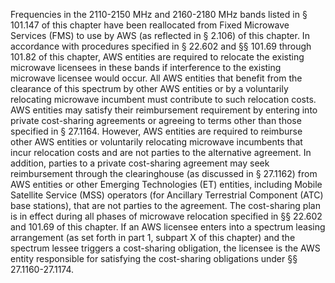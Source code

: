 Frequencies in the 2110-2150 MHz and 2160-2180 MHz bands listed in § 101.147 of this chapter have been reallocated from Fixed Microwave Services (FMS) to use by AWS (as reflected in § 2.106) of this chapter. In accordance with procedures specified in § 22.602 and §§ 101.69 through 101.82 of this chapter, AWS entities are required to relocate the existing microwave licensees in these bands if interference to the existing microwave licensee would occur. All AWS entities that benefit from the clearance of this spectrum by other AWS entities or by a voluntarily relocating microwave incumbent must contribute to such relocation costs. AWS entities may satisfy their reimbursement requirement by entering into private cost-sharing agreements or agreeing to terms other than those specified in § 27.1164. However, AWS entities are required to reimburse other AWS entities or voluntarily relocating microwave incumbents that incur relocation costs and are not parties to the alternative agreement. In addition, parties to a private cost-sharing agreement may seek reimbursement through the clearinghouse (as discussed in § 27.1162) from AWS entities or other Emerging Technologies (ET) entities, including Mobile Satellite Service (MSS) operators (for Ancillary Terrestrial Component (ATC) base stations), that are not parties to the agreement. The cost-sharing plan is in effect during all phases of microwave relocation specified in §§ 22.602 and 101.69 of this chapter. If an AWS licensee enters into a spectrum leasing arrangement (as set forth in part 1, subpart X of this chapter) and the spectrum lessee triggers a cost-sharing obligation, the licensee is the AWS entity responsible for satisfying the cost-sharing obligations under §§ 27.1160-27.1174.

